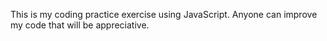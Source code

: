 This is my coding practice exercise using JavaScript. Anyone can improve my code that will be appreciative.
